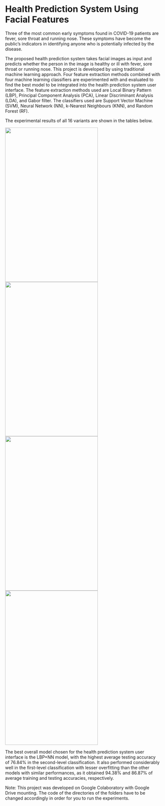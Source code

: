 # Health Prediction System Using Facial Features

Three of the most common early symptoms found in COVID-19 patients are fever, sore throat and running nose. These symptoms have become the public’s indicators in identifying anyone who is potentially infected by the disease.

The proposed health prediction system takes facial images as input and predicts whether the person in the image is healthy or ill with fever, sore throat or running nose. This project is developed by using traditional machine learning approach. Four feature extraction methods combined with four machine learning classifiers are experimented with and evaluated to find the best model to be integrated into the health prediction system user interface. The feature extraction methods used are Local Binary Pattern (LBP),
Principal Component Analysis (PCA), Linear Discriminant Analysis (LDA), and Gabor filter. The classifiers used are Support Vector Machine (SVM), Neural Network (NN), k-Nearest Neighbours (KNN), and Random Forest (RF).

The experimental results of all 16 variants are shown in the tables below.

<img src="https://user-images.githubusercontent.com/60749950/134399116-2b983bab-2c3c-4ff6-990e-278f88834b6f.png" width="300" height="500">
<img src="https://user-images.githubusercontent.com/60749950/134398407-3aba83b0-95f3-4850-a3c2-5b358b27265c.png" width="300" height="500">
<img src="https://user-images.githubusercontent.com/60749950/134398487-eafca0b0-640a-4dae-8b37-59815d37f2b2.png" width="300" height="500">
<img src="https://user-images.githubusercontent.com/60749950/134398539-1fd37deb-d2a1-45dc-b963-0c2d9aabdee2.png" width="300" height="500">

The best overall model chosen for the health prediction system user interface is the LBP+NN model, with the highest average testing accuracy of 76.84% in the second-level classification. It also performed considerably well in the first-level classification with lesser overfitting than the other models with similar performances, as it obtained 94.38% and 86.87% of average training and testing accuracies, respectively.

Note: This project was developed on Google Colaboratory with Google Drive mounting. The code of the directories of the folders have to be changed accordingly in order for you to run the experiments.



